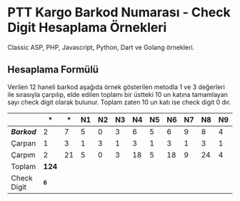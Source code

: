 # PTT Kargo Barkod Numarası - Check Digit Hesaplama Örnekleri

Classic ASP, PHP, Javascript, Python, Dart ve Golang örnekleri.

## Hesaplama Formülü

Verilen 12 haneli barkod aşağıda örnek gösterilen metodla 1 ve 3 değerleri ile sırasıyla çarpılıp, elde edilen toplamı bir üstteki 10 un katına tamamlayan  sayı check digit olarak bulunur. Toplam zaten 10 un katı ise check digit 0 dır.

|  | * | * | N1 | N2 | N3 | N4 | N5 | N6 | N7 | N8 | N9 | N10 | N11 |
| --- | --- | --- | --- | --- | --- | --- | --- | --- | --- | --- | --- | --- | --- |
| ***Barkod*** | 2 | 7 | 5 | 0 | 3 | 6 | 5 | 6 | 9 | 8 | 4 | 5 | `6` |
| Çarpan | 1 | 3 | 1 | 3 | 1 | 3 | 1 | 3 | 1 | 3 | 1 | 3 |  |
| Çarpım | 2 | 21 | 5 | 0 | 3 | 18 | 5 | 18 | 9 | 24 | 4 | 15 |  |
| Toplam | **124** |  |  |  |  |  |  |  |  |  |  |  |  |
| Check Digit | **`6`** |  |  |  |  |  |  |  |  |  |  |  |  |
